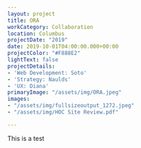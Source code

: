 ```yaml
---
layout: project
title: ORA
workCategory: Collaboration
location: Columbus
projectDate: "2019"
date: 2019-10-01T04:00:00.000+00:00
projectColor: "#F888E2"
lightText: false
projectDetails:
- 'Web Development: Soto'
- 'Strategy: Naulds'
- 'UX: Diana'
primaryImage: "/assets/img/ORA.jpeg"
images:
- "/assets/img/fullsizeoutput_1272.jpeg"
- "/assets/img/HOC Site Review.pdf"

---
```

This is a test